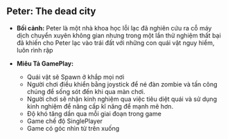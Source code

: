 ## **Peter: The dead city**

- **Bối cảnh:** Peter là một nhà khoa học lỗi lạc đã nghiên cứu ra cỗ máy dịch chuyển xuyên không gian nhưng trong một lần thử nghiệm thất bại đã khiến cho Peter lạc vào trái đất với những con quái vật nguy hiểm, luôn rình rập

- **Miêu Tả GamePlay:**
  - Quái vật sẽ Spawn ở khắp mọi nơi
  - Người chơi điều khiển bằng joystick để né đàn zombie và tấn công chúng để sống sót đến khi qua màn chơi.
  - Người chơi sẽ nhận kinh nghiệm qua việc tiêu diệt quái và sử dụng kinh nghiệm để nâng cấp kĩ năng để mạnh mẽ hơn.
  - Độ khó tăng dần qua mỗi giai đoạn trong game
  - Game chế độ SinglePlayer
  - Game có góc nhìn từ trên xuống

